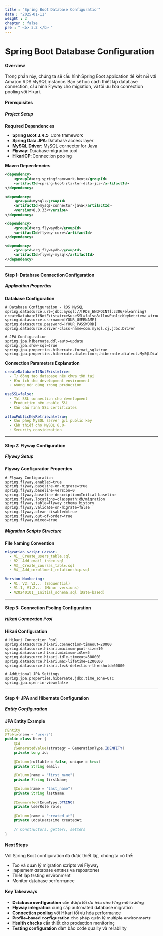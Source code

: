 ```yaml
---
title : "Spring Boot Database Configuration"
date : "2025-01-11"
weight : 2
chapter : false
pre : " <b> 2.2 </b> "
---
```


# Spring Boot Database Configuration

#### Overview
Trong phần này, chúng ta sẽ cấu hình Spring Boot application để kết nối với Amazon RDS MySQL instance. Bạn sẽ học cách thiết lập database connection, cấu hình Flyway cho migration, và tối ưu hóa connection pooling với Hikari.

#### Prerequisites

##### Project Setup
**Required Dependencies**
- **Spring Boot 3.4.5**: Core framework
- **Spring Data JPA**: Database access layer
- **MySQL Driver**: MySQL connector for Java
- **Flyway**: Database migration tool
- **HikariCP**: Connection pooling

**Maven Dependencies**
```xml
<dependency>
    <groupId>org.springframework.boot</groupId>
    <artifactId>spring-boot-starter-data-jpa</artifactId>
</dependency>

<dependency>
    <groupId>mysql</groupId>
    <artifactId>mysql-connector-java</artifactId>
    <version>8.0.33</version>
</dependency>

<dependency>
    <groupId>org.flywaydb</groupId>
    <artifactId>flyway-core</artifactId>
</dependency>

<dependency>
    <groupId>org.flywaydb</groupId>
    <artifactId>flyway-mysql</artifactId>
</dependency>
```

---

#### Step 1: Database Connection Configuration

##### Application Properties
**Database Configuration**
```properties
# Database Configuration - RDS MySQL
spring.datasource.url=jdbc:mysql://[RDS_ENDPOINT]:3306/elearning?createDatabaseIfNotExist=true&useSSL=false&allowPublicKeyRetrieval=true
spring.datasource.username=[YOUR_USERNAME]
spring.datasource.password=[YOUR_PASSWORD]
spring.datasource.driver-class-name=com.mysql.cj.jdbc.Driver

# JPA Configuration
spring.jpa.hibernate.ddl-auto=update
spring.jpa.show-sql=true
spring.jpa.properties.hibernate.format_sql=true
spring.jpa.properties.hibernate.dialect=org.hibernate.dialect.MySQLDialect
```


**Connection Parameters Explanation**
```yaml
createDatabaseIfNotExist=true:
  - Tự động tạo database nếu chưa tồn tại
  - Hữu ích cho development environment
  - Không nên dùng trong production

useSSL=false:
  - Tắt SSL connection cho development
  - Production nên enable SSL
  - Cần cấu hình SSL certificates

allowPublicKeyRetrieval=true:
  - Cho phép MySQL server gửi public key
  - Cần thiết cho MySQL 8.0+
  - Security consideration
```


---

#### Step 2: Flyway Configuration

##### Flyway Setup
**Flyway Configuration Properties**
```properties
# Flyway Configuration
spring.flyway.enabled=true
spring.flyway.baseline-on-migrate=true
spring.flyway.baseline-version=0
spring.flyway.baseline-description=Initial baseline
spring.flyway.locations=classpath:db/migration
spring.flyway.table=flyway_schema_history
spring.flyway.validate-on-migrate=false
spring.flyway.clean-disabled=true
spring.flyway.out-of-order=true
spring.flyway.mixed=true
```





##### Migration Scripts Structure
**File Naming Convention**
```yaml
Migration Script Format:
  - V1__Create_users_table.sql
  - V2__Add_email_index.sql
  - V3__Create_courses_table.sql
  - V4__Add_enrollment_relationship.sql

Version Numbering:
  - V1, V2, V3... (Sequential)
  - V1.1, V1.2... (Minor versions)
  - V20240101__Initial_schema.sql (Date-based)
```

---

#### Step 3: Connection Pooling Configuration

##### Hikari Connection Pool
**Hikari Configuration**
```properties
# Hikari Connection Pool
spring.datasource.hikari.connection-timeout=20000
spring.datasource.hikari.maximum-pool-size=10
spring.datasource.hikari.minimum-idle=5
spring.datasource.hikari.idle-timeout=300000
spring.datasource.hikari.max-lifetime=1200000
spring.datasource.hikari.leak-detection-threshold=60000

# Additional JPA Settings
spring.jpa.properties.hibernate.jdbc.time_zone=UTC
spring.jpa.open-in-view=false
```




---

#### Step 4: JPA and Hibernate Configuration

##### Entity Configuration
**JPA Entity Example**
```java
@Entity
@Table(name = "users")
public class User {
    @Id
    @GeneratedValue(strategy = GenerationType.IDENTITY)
    private Long id;
    
    @Column(nullable = false, unique = true)
    private String email;
    
    @Column(name = "first_name")
    private String firstName;
    
    @Column(name = "last_name")
    private String lastName;
    
    @Enumerated(EnumType.STRING)
    private UserRole role;
    
    @Column(name = "created_at")
    private LocalDateTime createdAt;
    
    // Constructors, getters, setters
}
```







#### Next Steps

Với Spring Boot configuration đã được thiết lập, chúng ta có thể:
- Tạo và quản lý migration scripts với Flyway
- Implement database entities và repositories
- Thiết lập testing environment
- Monitor database performance

#### Key Takeaways

- **Database configuration** cần được tối ưu hóa cho từng môi trường
- **Flyway integration** cung cấp automated database migration
- **Connection pooling** với Hikari tối ưu hóa performance
- **Profile-based configuration** cho phép quản lý multiple environments
- **Health checks** cần thiết cho production monitoring
- **Testing configuration** đảm bảo code quality và reliability 